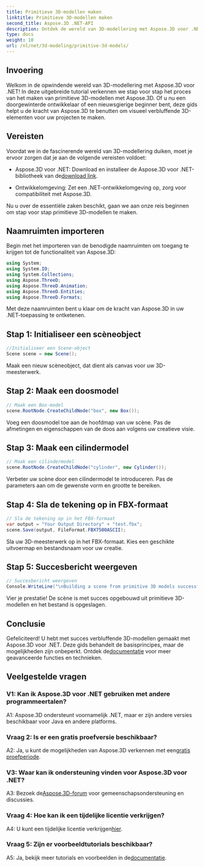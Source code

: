 ```yaml
---
title: Primitieve 3D-modellen maken
linktitle: Primitieve 3D-modellen maken
second_title: Aspose.3D .NET-API
description: Ontdek de wereld van 3D-modellering met Aspose.3D voor .NET. Creëer moeiteloos verbluffende primitieve modellen.
type: docs
weight: 10
url: /nl/net/3d-modeling/primitive-3d-models/
---
```

## Invoering

Welkom in de opwindende wereld van 3D-modellering met Aspose.3D voor .NET! In deze uitgebreide tutorial verkennen we stap voor stap het proces van het maken van primitieve 3D-modellen met Aspose.3D. Of u nu een doorgewinterde ontwikkelaar of een nieuwsgierige beginner bent, deze gids helpt u de kracht van Aspose.3D te benutten om visueel verbluffende 3D-elementen voor uw projecten te maken.

## Vereisten

Voordat we in de fascinerende wereld van 3D-modellering duiken, moet je ervoor zorgen dat je aan de volgende vereisten voldoet:

-  Aspose.3D voor .NET: Download en installeer de Aspose.3D voor .NET-bibliotheek van de[download link](https://releases.aspose.com/3d/net/).

- Ontwikkelomgeving: Zet een .NET-ontwikkelomgeving op, zorg voor compatibiliteit met Aspose.3D.

Nu u over de essentiële zaken beschikt, gaan we aan onze reis beginnen om stap voor stap primitieve 3D-modellen te maken.

## Naamruimten importeren

Begin met het importeren van de benodigde naamruimten om toegang te krijgen tot de functionaliteit van Aspose.3D:

```csharp
using System;
using System.IO;
using System.Collections;
using Aspose.ThreeD;
using Aspose.ThreeD.Animation;
using Aspose.ThreeD.Entities;
using Aspose.ThreeD.Formats;
```

Met deze naamruimten bent u klaar om de kracht van Aspose.3D in uw .NET-toepassing te ontketenen.

## Stap 1: Initialiseer een scèneobject

```csharp
//Initialiseer een Scene-object
Scene scene = new Scene();
```

Maak een nieuw scèneobject, dat dient als canvas voor uw 3D-meesterwerk.

## Stap 2: Maak een doosmodel

```csharp
// Maak een Box-model
scene.RootNode.CreateChildNode("box", new Box());
```

Voeg een doosmodel toe aan de hoofdmap van uw scène. Pas de afmetingen en eigenschappen van de doos aan volgens uw creatieve visie.

## Stap 3: Maak een cilindermodel

```csharp
// Maak een cilindermodel
scene.RootNode.CreateChildNode("cylinder", new Cylinder());
```

Verbeter uw scène door een cilindermodel te introduceren. Pas de parameters aan om de gewenste vorm en grootte te bereiken.

## Stap 4: Sla de tekening op in FBX-formaat

```csharp
// Sla de tekening op in het FBX-formaat
var output = "Your Output Directory" + "test.fbx";
scene.Save(output, FileFormat.FBX7500ASCII);
```

Sla uw 3D-meesterwerk op in het FBX-formaat. Kies een geschikte uitvoermap en bestandsnaam voor uw creatie.

## Stap 5: Succesbericht weergeven

```csharp
// Succesbericht weergeven
Console.WriteLine("\nBuilding a scene from primitive 3D models successfully.\nFile saved at " + output);
```

Vier je prestatie! De scène is met succes opgebouwd uit primitieve 3D-modellen en het bestand is opgeslagen.

## Conclusie

 Gefeliciteerd! U hebt met succes verbluffende 3D-modellen gemaakt met Aspose.3D voor .NET. Deze gids behandelt de basisprincipes, maar de mogelijkheden zijn onbeperkt. Ontdek de[documentatie](https://reference.aspose.com/3d/net/) voor meer geavanceerde functies en technieken.

## Veelgestelde vragen

### V1: Kan ik Aspose.3D voor .NET gebruiken met andere programmeertalen?

A1: Aspose.3D ondersteunt voornamelijk .NET, maar er zijn andere versies beschikbaar voor Java en andere platforms.

### Vraag 2: Is er een gratis proefversie beschikbaar?

 A2: Ja, u kunt de mogelijkheden van Aspose.3D verkennen met een[gratis proefperiode](https://releases.aspose.com/).

### V3: Waar kan ik ondersteuning vinden voor Aspose.3D voor .NET?

 A3: Bezoek de[Aspose.3D-forum](https://forum.aspose.com/c/3d/18) voor gemeenschapsondersteuning en discussies.

### Vraag 4: Hoe kan ik een tijdelijke licentie verkrijgen?

 A4: U kunt een tijdelijke licentie verkrijgen[hier](https://purchase.aspose.com/temporary-license/).

### Vraag 5: Zijn er voorbeeldtutorials beschikbaar?

 A5: Ja, bekijk meer tutorials en voorbeelden in de[documentatie](https://reference.aspose.com/3d/net/).